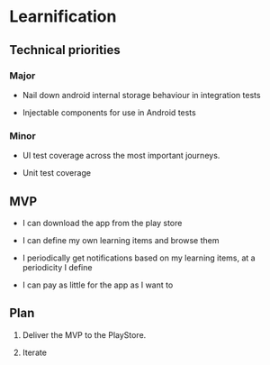 # Learnification

## Technical priorities

### Major

- Nail down android internal storage behaviour in integration tests

- Injectable components for use in Android tests

### Minor

- UI test coverage across the most important journeys.

- Unit test coverage

## MVP

- I can download the app from the play store

- I can define my own learning items and browse them

- I periodically get notifications based on my learning items, at a periodicity I define

- I can pay as little for the app as I want to

## Plan

1. Deliver the MVP to the PlayStore.

2. Iterate

